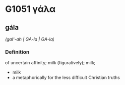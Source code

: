 # G1051 γάλα

## gála

_(gal'-ah | GA-la | GA-la)_

### Definition

of uncertain affinity; milk (figuratively); milk; 

- milk
- a metaphorically for the less difficult Christian truths
